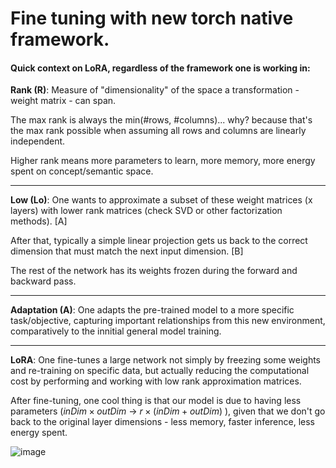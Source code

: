 # Fine tuning with new torch native framework.

#### Quick context on LoRA, regardless of the framework one is working in:

**Rank (R)**: Measure of "dimensionality" of the space a transformation - weight matrix - can span. 

The max rank is always the min(#rows, #columns)... why? because that's the max rank possible when assuming all rows and columns are linearly independent.

Higher rank means more parameters to learn, more memory, more energy spent on concept/semantic space.
___
**Low (Lo)**: One wants to approximate a subset of these weight matrices (x layers) with lower rank matrices (check SVD or other factorization methods). [A]

After that, typically a simple linear projection gets us back to the correct dimension that must match the next input dimension. [B]

The rest of the network has its weights frozen during the forward and backward pass. 
___
**Adaptation (A)**: One adapts the pre-trained model to a more specific task/objective, capturing important relationships from this new environment, comparatively to the innitial general model training.
___
**LoRA**: One fine-tunes a large network not simply by freezing some weights and re-training on specific data, but actually reducing the computational cost by performing and working with low rank approximation matrices.

After fine-tuning, one cool thing is that our model is due to having less parameters ($inDim \times outDim$ -> $r \times (inDim + outDim)$ ), given that we don't go back to the original layer dimensions - less memory, faster inference, less energy spent.

![image](https://github.com/seyeint/Fine_tuning_torch/assets/36778187/a0430c2e-aa0b-4754-909e-3d8ad37b2349)
